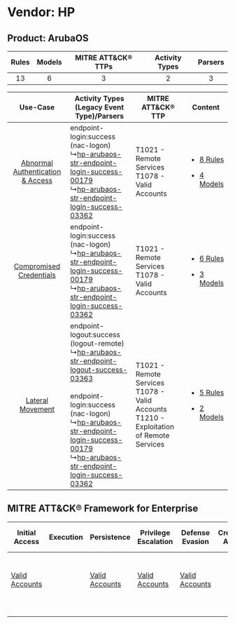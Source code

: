 Vendor: HP
==========
Product: ArubaOS
----------------
| Rules | Models | MITRE ATT&CK® TTPs | Activity Types | Parsers |
|:-----:|:------:|:------------------:|:--------------:|:-------:|
|  13   |   6    |         3          |       2        |    3    |

|    Use-Case    | Activity Types (Legacy Event Type)/Parsers    | MITRE ATT&CK® TTP    | Content    |
|:----:| ---- | ---- | ---- |
| [Abnormal Authentication & Access](../../../UseCases/uc_abnormal_authentication_&_access.md) |  endpoint-login:success (nac-logon)<br> ↳[hp-arubaos-str-endpoint-login-success-00179](Ps/pC_hparubaosstrendpointloginsuccess00179.md)<br> ↳[hp-arubaos-str-endpoint-login-success-03362](Ps/pC_hparubaosstrendpointloginsuccess03362.md)<br>    | T1021 - Remote Services<br>T1078 - Valid Accounts<br>    | [<ul><li>8 Rules</li></ul><ul><li>4 Models</li></ul>](RM/r_m_hp_arubaos_Abnormal_Authentication_&_Access.md) |
|          [Compromised Credentials](../../../UseCases/uc_compromised_credentials.md)          |  endpoint-login:success (nac-logon)<br> ↳[hp-arubaos-str-endpoint-login-success-00179](Ps/pC_hparubaosstrendpointloginsuccess00179.md)<br> ↳[hp-arubaos-str-endpoint-login-success-03362](Ps/pC_hparubaosstrendpointloginsuccess03362.md)<br>    | T1021 - Remote Services<br>T1078 - Valid Accounts<br>    | [<ul><li>6 Rules</li></ul><ul><li>3 Models</li></ul>](RM/r_m_hp_arubaos_Compromised_Credentials.md)          |
|    [Lateral Movement](../../../UseCases/uc_lateral_movement.md)    |  endpoint-logout:success (logout-remote)<br> ↳[hp-arubaos-str-endpoint-logout-success-03363](Ps/pC_hparubaosstrendpointlogoutsuccess03363.md)<br><br> endpoint-login:success (nac-logon)<br> ↳[hp-arubaos-str-endpoint-login-success-00179](Ps/pC_hparubaosstrendpointloginsuccess00179.md)<br> ↳[hp-arubaos-str-endpoint-login-success-03362](Ps/pC_hparubaosstrendpointloginsuccess03362.md)<br> | T1021 - Remote Services<br>T1078 - Valid Accounts<br>T1210 - Exploitation of Remote Services<br> | [<ul><li>5 Rules</li></ul><ul><li>2 Models</li></ul>](RM/r_m_hp_arubaos_Lateral_Movement.md)    |

MITRE ATT&CK® Framework for Enterprise
--------------------------------------
| Initial Access                                                      | Execution | Persistence                                                         | Privilege Escalation                                                | Defense Evasion                                                     | Credential Access | Discovery | Lateral Movement                                                                                                                                         | Collection | Command and Control | Exfiltration | Impact |
| ------------------------------------------------------------------- | --------- | ------------------------------------------------------------------- | ------------------------------------------------------------------- | ------------------------------------------------------------------- | ----------------- | --------- | -------------------------------------------------------------------------------------------------------------------------------------------------------- | ---------- | ------------------- | ------------ | ------ |
| [Valid Accounts](https://attack.mitre.org/techniques/T1078)<br><br> |           | [Valid Accounts](https://attack.mitre.org/techniques/T1078)<br><br> | [Valid Accounts](https://attack.mitre.org/techniques/T1078)<br><br> | [Valid Accounts](https://attack.mitre.org/techniques/T1078)<br><br> |                   |           | [Exploitation of Remote Services](https://attack.mitre.org/techniques/T1210)<br><br>[Remote Services](https://attack.mitre.org/techniques/T1021)<br><br> |            |                     |              |        |